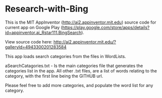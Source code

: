 # Research-with-Bing

This is the MIT AppInventor (http://ai2.appinventor.mit.edu) source code for current app on Google Play (https://play.google.com/store/apps/details?id=appinventor.ai_Rstar111.BingSearch).

View source code here: http://ai2.appinventor.mit.edu/?galleryId=4943300201283584

This app loads search categories from the files in WordLists.

aSearchCatagories.txt - Is the main categories file that generates the categories list in the app.
All other .txt files, are a list of words relating to the category, with the first line being the GITHUB url.

Please feel free to add more categories, and populate the word list for any category.
